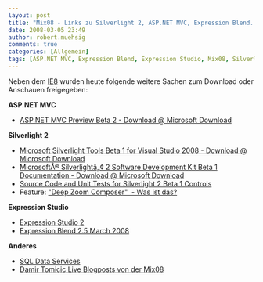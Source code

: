 ```yaml
---
layout: post
title: "Mix08 - Links zu Silverlight 2, ASP.NET MVC, Expression Blend..."
date: 2008-03-05 23:49
author: robert.muehsig
comments: true
categories: [Allgemein]
tags: [ASP.NET MVC, Expression Blend, Expression Studio, Mix08, Silverlight 2, Visual Studio 2008]
---
```

<p>Neben dem <a href="http://code-inside.de/blog/2008/03/05/enttuschende-erste-infos-zum-ie-8-beta-1/">IE8</a> wurden heute folgende weitere Sachen zum Download oder Anschauen freigegeben:</p> <p><strong>ASP.NET MVC</strong></p> <ul> <li><a href="http://www.microsoft.com/downloads/details.aspx?FamilyID=38cc4cf1-773a-47e1-8125-ba3369bf54a3&amp;displaylang=en">ASP.NET MVC Preview Beta 2 - Download @ Microsoft Download</a></li></ul> <p><strong>Silverlight 2</strong></p> <ul> <li><a href="http://www.microsoft.com/downloads/details.aspx?FamilyId=E0BAE58E-9C0B-4090-A1DB-F134D9F095FD&amp;displaylang=en">Microsoft Silverlight Tools Beta 1 for Visual Studio 2008 - Download @ Microsoft Download</a></li> <li><a href="http://www.microsoft.com/downloads/details.aspx?FamilyID=1840cab5-196c-4264-b55d-562242a72625&amp;DisplayLang=en">MicrosoftÂ® Silverlightâ„¢ 2 Software Development Kit Beta 1 Documentation - Download @ Microsoft Download</a></li> <li><a href="http://www.microsoft.com/downloads/details.aspx?FamilyID=ea93dd89-3af2-4acb-9cf4-bfe01b3f02d4&amp;DisplayLang=en">Source Code and Unit Tests for Silverlight 2 Beta 1 Controls</a></li> <li>Feature: <a href="http://blogs.msdn.com/expression/archive/2008/03/05/download-the-preview-of-the-deep-zoom-composer.aspx">"Deep Zoom Composer"&nbsp; - Was ist das?</a></li></ul> <p><strong>Expression Studio</strong></p> <ul> <li><a href="http://www.microsoft.com/expression/products/download.aspx?key=studio2beta">Expression Studio 2</a></li> <li><a href="http://www.microsoft.com/expression/products/download.aspx?key=blend2dot5">Expression Blend 2.5 March 2008</a></li></ul> <p><strong>Anderes</strong></p> <ul> <li><a href="http://www.microsoft.com/sql/dataservices/default.mspx">SQL Data Services</a></li> <li><a href="http://tomicic.de/CategoryView,category,MIX.aspx">Damir Tomicic Live Blogposts von der Mix08</a></li></ul>
